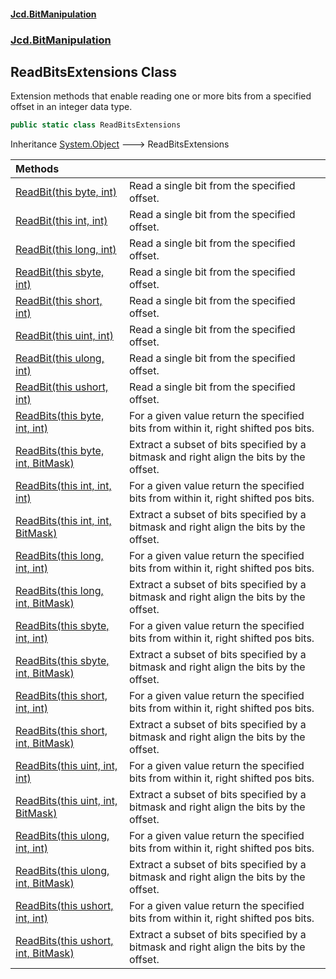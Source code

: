 #### [Jcd.BitManipulation](index.md 'index')
### [Jcd.BitManipulation](Jcd.BitManipulation.md 'Jcd.BitManipulation')

## ReadBitsExtensions Class

Extension methods that enable reading one or more bits from a specified offset in an integer data type.

```csharp
public static class ReadBitsExtensions
```

Inheritance [System.Object](https://docs.microsoft.com/en-us/dotnet/api/System.Object 'System.Object') &#129106; ReadBitsExtensions

| Methods | |
| :--- | :--- |
| [ReadBit(this byte, int)](Jcd.BitManipulation.ReadBitsExtensions.ReadBit(thisbyte,int).md 'Jcd.BitManipulation.ReadBitsExtensions.ReadBit(this byte, int)') | Read a single bit from the specified offset. |
| [ReadBit(this int, int)](Jcd.BitManipulation.ReadBitsExtensions.ReadBit(thisint,int).md 'Jcd.BitManipulation.ReadBitsExtensions.ReadBit(this int, int)') | Read a single bit from the specified offset. |
| [ReadBit(this long, int)](Jcd.BitManipulation.ReadBitsExtensions.ReadBit(thislong,int).md 'Jcd.BitManipulation.ReadBitsExtensions.ReadBit(this long, int)') | Read a single bit from the specified offset. |
| [ReadBit(this sbyte, int)](Jcd.BitManipulation.ReadBitsExtensions.ReadBit(thissbyte,int).md 'Jcd.BitManipulation.ReadBitsExtensions.ReadBit(this sbyte, int)') | Read a single bit from the specified offset. |
| [ReadBit(this short, int)](Jcd.BitManipulation.ReadBitsExtensions.ReadBit(thisshort,int).md 'Jcd.BitManipulation.ReadBitsExtensions.ReadBit(this short, int)') | Read a single bit from the specified offset. |
| [ReadBit(this uint, int)](Jcd.BitManipulation.ReadBitsExtensions.ReadBit(thisuint,int).md 'Jcd.BitManipulation.ReadBitsExtensions.ReadBit(this uint, int)') | Read a single bit from the specified offset. |
| [ReadBit(this ulong, int)](Jcd.BitManipulation.ReadBitsExtensions.ReadBit(thisulong,int).md 'Jcd.BitManipulation.ReadBitsExtensions.ReadBit(this ulong, int)') | Read a single bit from the specified offset. |
| [ReadBit(this ushort, int)](Jcd.BitManipulation.ReadBitsExtensions.ReadBit(thisushort,int).md 'Jcd.BitManipulation.ReadBitsExtensions.ReadBit(this ushort, int)') | Read a single bit from the specified offset. |
| [ReadBits(this byte, int, int)](Jcd.BitManipulation.ReadBitsExtensions.ReadBits(thisbyte,int,int).md 'Jcd.BitManipulation.ReadBitsExtensions.ReadBits(this byte, int, int)') | For a given value return the specified bits from within it, right shifted pos bits. |
| [ReadBits(this byte, int, BitMask)](Jcd.BitManipulation.ReadBitsExtensions.ReadBits(thisbyte,int,Jcd.BitManipulation.BitIndexers.BitMask).md 'Jcd.BitManipulation.ReadBitsExtensions.ReadBits(this byte, int, Jcd.BitManipulation.BitIndexers.BitMask)') | Extract a subset of bits specified by a bitmask and right align the bits by the offset. |
| [ReadBits(this int, int, int)](Jcd.BitManipulation.ReadBitsExtensions.ReadBits(thisint,int,int).md 'Jcd.BitManipulation.ReadBitsExtensions.ReadBits(this int, int, int)') | For a given value return the specified bits from within it, right shifted pos bits. |
| [ReadBits(this int, int, BitMask)](Jcd.BitManipulation.ReadBitsExtensions.ReadBits(thisint,int,Jcd.BitManipulation.BitIndexers.BitMask).md 'Jcd.BitManipulation.ReadBitsExtensions.ReadBits(this int, int, Jcd.BitManipulation.BitIndexers.BitMask)') | Extract a subset of bits specified by a bitmask and right align the bits by the offset. |
| [ReadBits(this long, int, int)](Jcd.BitManipulation.ReadBitsExtensions.ReadBits(thislong,int,int).md 'Jcd.BitManipulation.ReadBitsExtensions.ReadBits(this long, int, int)') | For a given value return the specified bits from within it, right shifted pos bits. |
| [ReadBits(this long, int, BitMask)](Jcd.BitManipulation.ReadBitsExtensions.ReadBits(thislong,int,Jcd.BitManipulation.BitIndexers.BitMask).md 'Jcd.BitManipulation.ReadBitsExtensions.ReadBits(this long, int, Jcd.BitManipulation.BitIndexers.BitMask)') | Extract a subset of bits specified by a bitmask and right align the bits by the offset. |
| [ReadBits(this sbyte, int, int)](Jcd.BitManipulation.ReadBitsExtensions.ReadBits(thissbyte,int,int).md 'Jcd.BitManipulation.ReadBitsExtensions.ReadBits(this sbyte, int, int)') | For a given value return the specified bits from within it, right shifted pos bits. |
| [ReadBits(this sbyte, int, BitMask)](Jcd.BitManipulation.ReadBitsExtensions.ReadBits(thissbyte,int,Jcd.BitManipulation.BitIndexers.BitMask).md 'Jcd.BitManipulation.ReadBitsExtensions.ReadBits(this sbyte, int, Jcd.BitManipulation.BitIndexers.BitMask)') | Extract a subset of bits specified by a bitmask and right align the bits by the offset. |
| [ReadBits(this short, int, int)](Jcd.BitManipulation.ReadBitsExtensions.ReadBits(thisshort,int,int).md 'Jcd.BitManipulation.ReadBitsExtensions.ReadBits(this short, int, int)') | For a given value return the specified bits from within it, right shifted pos bits. |
| [ReadBits(this short, int, BitMask)](Jcd.BitManipulation.ReadBitsExtensions.ReadBits(thisshort,int,Jcd.BitManipulation.BitIndexers.BitMask).md 'Jcd.BitManipulation.ReadBitsExtensions.ReadBits(this short, int, Jcd.BitManipulation.BitIndexers.BitMask)') | Extract a subset of bits specified by a bitmask and right align the bits by the offset. |
| [ReadBits(this uint, int, int)](Jcd.BitManipulation.ReadBitsExtensions.ReadBits(thisuint,int,int).md 'Jcd.BitManipulation.ReadBitsExtensions.ReadBits(this uint, int, int)') | For a given value return the specified bits from within it, right shifted pos bits. |
| [ReadBits(this uint, int, BitMask)](Jcd.BitManipulation.ReadBitsExtensions.ReadBits(thisuint,int,Jcd.BitManipulation.BitIndexers.BitMask).md 'Jcd.BitManipulation.ReadBitsExtensions.ReadBits(this uint, int, Jcd.BitManipulation.BitIndexers.BitMask)') | Extract a subset of bits specified by a bitmask and right align the bits by the offset. |
| [ReadBits(this ulong, int, int)](Jcd.BitManipulation.ReadBitsExtensions.ReadBits(thisulong,int,int).md 'Jcd.BitManipulation.ReadBitsExtensions.ReadBits(this ulong, int, int)') | For a given value return the specified bits from within it, right shifted pos bits. |
| [ReadBits(this ulong, int, BitMask)](Jcd.BitManipulation.ReadBitsExtensions.ReadBits(thisulong,int,Jcd.BitManipulation.BitIndexers.BitMask).md 'Jcd.BitManipulation.ReadBitsExtensions.ReadBits(this ulong, int, Jcd.BitManipulation.BitIndexers.BitMask)') | Extract a subset of bits specified by a bitmask and right align the bits by the offset. |
| [ReadBits(this ushort, int, int)](Jcd.BitManipulation.ReadBitsExtensions.ReadBits(thisushort,int,int).md 'Jcd.BitManipulation.ReadBitsExtensions.ReadBits(this ushort, int, int)') | For a given value return the specified bits from within it, right shifted pos bits. |
| [ReadBits(this ushort, int, BitMask)](Jcd.BitManipulation.ReadBitsExtensions.ReadBits(thisushort,int,Jcd.BitManipulation.BitIndexers.BitMask).md 'Jcd.BitManipulation.ReadBitsExtensions.ReadBits(this ushort, int, Jcd.BitManipulation.BitIndexers.BitMask)') | Extract a subset of bits specified by a bitmask and right align the bits by the offset. |
